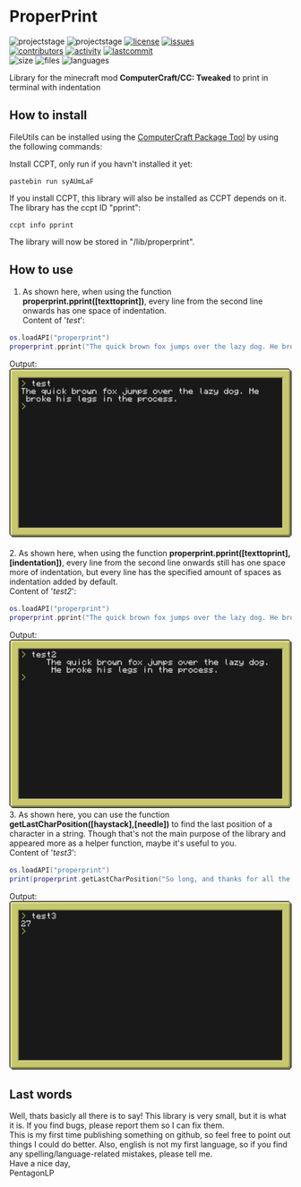 # ProperPrint
![projectstage](https://img.shields.io/badge/project%20stage-alpha-yellow)
![projectstage](https://img.shields.io/badge/version-1.0-yellow)
[![license](https://img.shields.io/github/license/computercraft-package-tool/properprint)](https://github.com/computercraft-package-tool/properprint/blob/main/LICENSE)
[![issues](https://img.shields.io/github/issues/computercraft-package-tool/properprint)](https://github.com/computercraft-package-tool/properprint/issues)<br>
[![contributors](https://img.shields.io/github/contributors/computercraft-package-tool/properprint)](https://github.com/computercraft-package-tool/properprint/graphs/contributors)
[![activity](https://img.shields.io/github/commit-activity/m/computercraft-package-tool/properprint)](https://github.com/computercraft-package-tool/properprint/commits/main)
[![lastcommit](https://img.shields.io/github/last-commit/computercraft-package-tool/properprint)](https://github.com/computercraft-package-tool/properprint/commits/main)<br>
![size](https://img.shields.io/github/languages/code-size/computercraft-package-tool/properprint)
![files](https://img.shields.io/github/directory-file-count/computercraft-package-tool/properprint)
![languages](https://img.shields.io/github/languages/count/computercraft-package-tool/properprint)<br>

Library for the minecraft mod **ComputerCraft/CC: Tweaked** to print in terminal with indentation  

## How to install 
FileUtils can be installed using the [ComputerCraft Package Tool](https://github.com/computercraft-package-tool/ccpt) by using the following commands:

Install CCPT, only run if you havn't installed it yet:
```
pastebin run syAUmLaF
```
If you install CCPT, this library will also be installed as CCPT depends on it. The library has the ccpt ID "pprint":
```
ccpt info pprint
```
The library will now be stored in "/lib/properprint".

## How to use
1. As shown here, when using the function **properprint.pprint([texttoprint])**, every line from the second line onwards has one space of indentation.
<br>Content of '*test*':
```lua
os.loadAPI("properprint")
properprint.pprint("The quick brown fox jumps over the lazy dog. He broke his legs in the process.")
```
Output:
<br><img
    alt="test1"
    src="https://raw.githubusercontent.com/computercraft-package-tool/properprint/main/img/properprint_test.png"
/><br>  
2. As shown here, when using the function **properprint.pprint([texttoprint],[indentation])**, every line from the second line onwards still has one space more of indentation, but every line has the specified amount of spaces as indentation added by default.
<br>Content of '*test2*':
```lua
os.loadAPI("properprint")
properprint.pprint("The quick brown fox jumps over the lazy dog. He broke his legs in the process.",5)
```
Output:
<br><img
    alt="test2"
    src="https://raw.githubusercontent.com/computercraft-package-tool/properprint/main/img/properprint_test2.png"
/><br>
3. As shown here, you can use the function **getLastCharPosition([haystack],[needle])** to find the last position of a character in a string. Though that's not the main purpose of the library and appeared more as a helper function, maybe it's useful to you.
<br>Content of '*test3*':
```lua
os.loadAPI("properprint")
print(properprint.getLastCharPosition("So long, and thanks for all the fish!","l"))
```
Output:
<br><img
    alt="test2"
    src="https://raw.githubusercontent.com/computercraft-package-tool/properprint/main/img/properprint_test3.png"
/><br>
## Last words
Well, thats basicly all there is to say! This library is very small, but it is what it is. If you find bugs, please report them so I can fix them.  
This is my first time publishing something on github, so feel free to point out things I could do better. Also, english is not my first language, so if you find any spelling/language-related mistakes, please tell me.  
Have a nice day,  
PentagonLP
